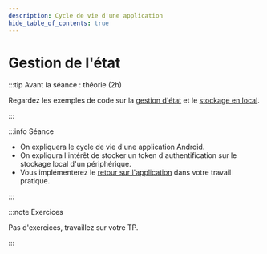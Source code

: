 ```yaml
---
description: Cycle de vie d'une application
hide_table_of_contents: true
---
```


# Gestion de l'état

<Row>

<Column>

:::tip Avant la séance : théorie (2h)

Regardez les exemples de code sur la [gestion d'état](https://github.com/departement-info-cem/5N6-mobile-2/tree/main/code/pause_resume) et le [stockage en local](https://github.com/departement-info-cem/5N6-mobile-2/tree/main/code/stockage_local).

:::

</Column>

<Column>

:::info Séance

- On expliquera le cycle de vie d'une application Android.
- On expliqura l'intérêt de stocker un token d'authentification sur le stockage local d'un périphérique.
- Vous implémenterez le [retour sur l'application](../02-tp/02-tp2.md#retour-sur-lapplication) dans votre travail pratique.

:::

</Column>

</Row>

:::note Exercices

Pas d'exercices, travaillez sur votre TP.

:::
